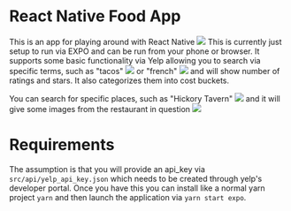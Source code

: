 # React Native Food App
This is an app for playing around with React Native
![](readme_images/default.png)
This is currently just setup to run via EXPO and can be run from your phone or browser. It supports some basic functionality via Yelp allowing you to search via specific terms, such as "tacos"
![](readme_images/tacos.png)
or "french"
![](readme_images/french.png)
and will show number of ratings and stars. It also categorizes them into cost buckets. 

You can search for specific places, such as "Hickory Tavern"
![](readme_images/specific.png)
and it will give some images from the restaurant in question
![](readme_images/details.png)

# Requirements
The assumption is that you will provide an api_key via `src/api/yelp_api_key.json` which needs to be created through yelp's developer portal. Once you have this you can install like a normal yarn project `yarn` and then launch the application via `yarn start expo`.